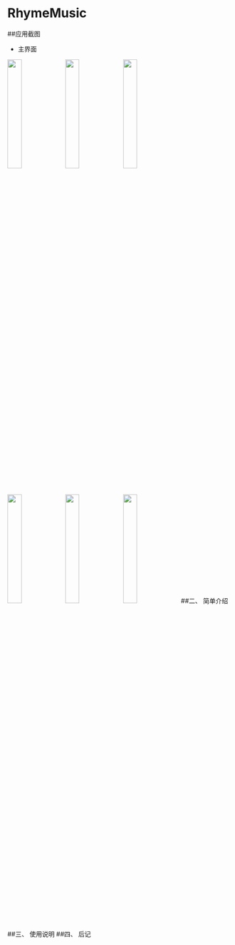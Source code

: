# RhymeMusic
##应用截图
  * 主界面
  <img src="https://raw.githubusercontent.com/ValueYouth/RhymeMusic/master/screenshots/001.jpg" width="25%"  />
  <img src="https://raw.githubusercontent.com/ValueYouth/RhymeMusic/master/screenshots/002.jpg" width="25%"  />
  <img src="https://raw.githubusercontent.com/ValueYouth/RhymeMusic/master/screenshots/003.jpg" width="25%"  />
  
  <img src="https://raw.githubusercontent.com/ValueYouth/RhymeMusic/master/screenshots/004.jpg" width="25%"  />
  <img src="https://raw.githubusercontent.com/ValueYouth/RhymeMusic/master/screenshots/005.jpg" width="25%"  />
  <img src="https://raw.githubusercontent.com/ValueYouth/RhymeMusic/master/screenshots/006.jpg" width="25%"  />
##二、 简单介绍
##三、 使用说明
##四、 后记
